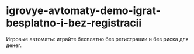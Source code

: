 # igrovye-avtomaty-demo-igrat-besplatno-i-bez-registracii
Игровые автоматы: играйте бесплатно без регистрации и без риска для денег.
